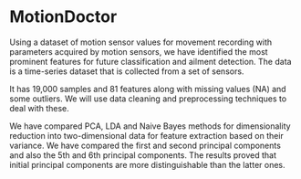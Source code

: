 # MotionDoctor
Using a dataset of motion sensor values for movement recording with parameters acquired by motion sensors, we have identified the most prominent features for future classification and ailment detection.
The data is a time-series dataset that is collected from a set of sensors. 

It has 19,000 samples and 81 features along with missing values (NA) and some outliers. We will use data cleaning and preprocessing techniques to deal with these.

We have compared PCA, LDA and Naive Bayes methods for dimensionality reduction into two-dimensional data for feature extraction based on their variance. We have compared the first and second principal components and also the 5th and 6th principal components. The results proved that initial principal components are more distinguishable than the latter ones.  
 
 
